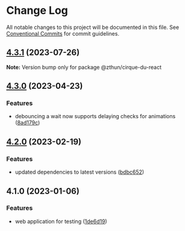 # Change Log

All notable changes to this project will be documented in this file.
See [Conventional Commits](https://conventionalcommits.org) for commit guidelines.

## [4.3.1](https://github.com/zthun/cirque/compare/v4.3.0...v4.3.1) (2023-07-26)

**Note:** Version bump only for package @zthun/cirque-du-react





## [4.3.0](https://github.com/zthun/cirque/compare/v4.2.0...v4.3.0) (2023-04-23)


### Features

* debouncing a wait now supports delaying checks for animations ([8ad179c](https://github.com/zthun/cirque/commit/8ad179c1c5b0129d817a5911a1fceb6dc41b7327))



## [4.2.0](https://github.com/zthun/cirque/compare/v4.1.0...v4.2.0) (2023-02-19)


### Features

* updated dependencies to latest versions ([bdbc652](https://github.com/zthun/cirque/commit/bdbc652148438359dd98057cc9a7a422c0cdf78f))



## 4.1.0 (2023-01-06)


### Features

* web application for testing ([1de6d19](https://github.com/zthun/cirque/commit/1de6d193b4d4a2a5336e742a00337f6cbec63329))
